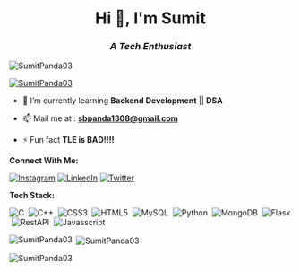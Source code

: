 <h1 align="center">Hi 👋, I'm Sumit</h1>
<h3 align="center"><i>A Tech Enthusiast</i></h3>

<p align="left"> <img src="https://komarev.com/ghpvc/?username=SumitPanda03&label=Profile%20views&color=0e75b6&style=flat" alt="SumitPanda03" /> </p>

<p align="left"> <a href="https://github.com/ryo-ma/github-profile-trophy"><img src="https://github-profile-trophy.vercel.app/?username=SumitPanda03" alt="SumitPanda03" /></a> </p>

- 🌱 I’m currently learning **Backend Development** || **DSA**

- 📫 Mail me at : **sbpanda1308@gmail.com**

- ⚡ Fun fact **TLE is BAD!!!!**

**Connect With Me:** 

[![Instagram](https://img.shields.io/badge/Instagram-%23E4405F.svg?logo=Instagram&logoColor=white)](https://instagram.com/_sumit_panda_?igshid=MzNlNGNkZWQ4Mg==) [![LinkedIn](https://img.shields.io/badge/LinkedIn-%230077B5.svg?logo=linkedin&logoColor=white)](https://www.linkedin.com/in/sumit-panda-50ba2b224/)  [![Twitter](https://img.shields.io/badge/Twitter-%231DA1F2.svg?logo=Twitter&logoColor=white)](https://twitter.com/Sumit_Panda_?t=k2wTuxhEt6MGjxIGQulTZg&s=08)


**Tech Stack:**

![C](https://img.shields.io/badge/c-%2300599C.svg?style=for-the-badge&logo=c&logoColor=white) &nbsp;![C++](https://img.shields.io/badge/c++-%2300599C.svg?style=for-the-badge&logo=c%2B%2B&logoColor=white) &nbsp;![CSS3](https://img.shields.io/badge/css3-%231572B6.svg?style=for-the-badge&logo=css3&logoColor=white) &nbsp;![HTML5](https://img.shields.io/badge/html5-%23E34F26.svg?style=for-the-badge&logo=html5&logoColor=white) &nbsp;![MySQL](https://img.shields.io/badge/mysql-6DA55F?style=for-the-badge&logo=mysql&logoColor=white) &nbsp;![Python](https://img.shields.io/badge/python-%2300599C.svg?style=for-the-badge&logo=python&logoColor=white) &nbsp;![MongoDB](https://img.shields.io/badge/MongoDB-%296FF00.svg?style=for-the-badge&logo=MongoDB&logoColor=white) &nbsp;![Flask](https://img.shields.io/badge/Flask-C0C0C0.svg?style=for-the-badge&logo=Flask&logoColor=white) &nbsp;![RestAPI](https://img.shields.io/badge/RestAPI-dc143c.svg?style=for-the-badge&logo=RestAPI&logoColor=white) &nbsp;![Javasscript](https://img.shields.io/badge/Javascript-dc143c.svg?style=for-the-badge&logo=Javascript&logoColor=blue) &nbsp;


<p><img align="left" src="https://github-readme-stats.vercel.app/api/top-langs?username=SumitPanda03&show_icons=true&locale=en&layout=compact" alt="SumitPanda03" /></p>

<p>&nbsp;<img align="center" src="https://github-readme-stats.vercel.app/api?username=SumitPanda03&show_icons=true&locale=en" alt="SumitPanda03" /></p>

<p><img align="center" src="https://github-readme-streak-stats.herokuapp.com/?user=SumitPanda03&" alt="SumitPanda03" /></p>
